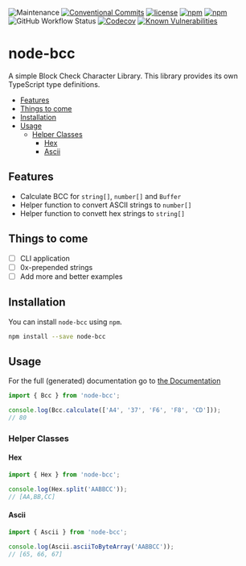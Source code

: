 ![Maintenance](https://img.shields.io/maintenance/yes/2023.svg) [![Conventional Commits](https://img.shields.io/badge/Conventional%20Commits-1.0.0-yellow.svg)](https://conventionalcommits.org) [![license](https://img.shields.io/github/license/beyerleinf/node-bcc.svg)](https://github.com/beyerleinf/node-bcc/blob/master/LICENSE.md) [![npm](https://img.shields.io/npm/v/node-bcc.svg)](https://www.npmjs.com/package/node-bcc) [![npm](https://img.shields.io/npm/dm/node-bcc.svg)](https://www.npmjs.com/package/node-bcc) ![GitHub Workflow Status](https://img.shields.io/github/actions/workflow/status/beyerleinf/node-bcc/node.yml) [![Codecov](https://img.shields.io/codecov/c/github/beyerleinf/node-bcc.svg)](https://codecov.io/gh/beyerleinf/node-bcc) [![Known Vulnerabilities](https://snyk.io/test/github/beyerleinf/node-bcc/badge.svg)](https://snyk.io/test/github/beyerleinf/node-bcc)

# node-bcc <!-- omit in toc -->

A simple Block Check Character Library.
This library provides its own TypeScript type definitions.

- [Features](#features)
- [Things to come](#things-to-come)
- [Installation](#installation)
- [Usage](#usage)
  - [Helper Classes](#helper-classes)
    - [Hex](#hex)
    - [Ascii](#ascii)

## Features

- Calculate BCC for `string[]`, `number[]` and `Buffer`
- Helper function to convert ASCII strings to `number[]`
- Helper function to convett hex strings to `string[]`

## Things to come

- [ ] CLI application
- [ ] 0x-prepended strings
- [ ] Add more and better examples

## Installation

You can install `node-bcc` using `npm`.

```bash
npm install --save node-bcc
```

## Usage

For the full (generated) documentation go to [the Documentation](https://docs.beyerleinf.de/node-bcc)

```typescript
import { Bcc } from 'node-bcc';

console.log(Bcc.calculate(['A4', '37', 'F6', 'F8', 'CD']));
// 80
```

### Helper Classes

#### Hex

```typescript
import { Hex } from 'node-bcc';

console.log(Hex.split('AABBCC'));
// [AA,BB,CC]
```

#### Ascii

```typescript
import { Ascii } from 'node-bcc';

console.log(Ascii.asciiToByteArray('AABBCC'));
// [65, 66, 67]
```
